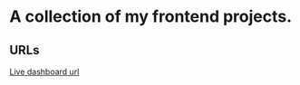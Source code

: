 # A collection of my frontend projects.

## URLs
[Live dashboard url](https://aadv1k-frontend.netlify.app/)
